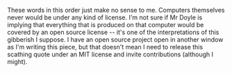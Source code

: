These words in this order just make no sense to me. Computers themselves never would be under any kind of license. I'm not sure if Mr Doyle is implying that everything that is produced on that computer would be covered by an open source license -- it's one of the interpretations of this gibberish I suppose. I have an open source project open in another window as I'm writing this piece, but that doesn't mean I need to release this scathing quote under an MIT license and invite contributions (although I might).
